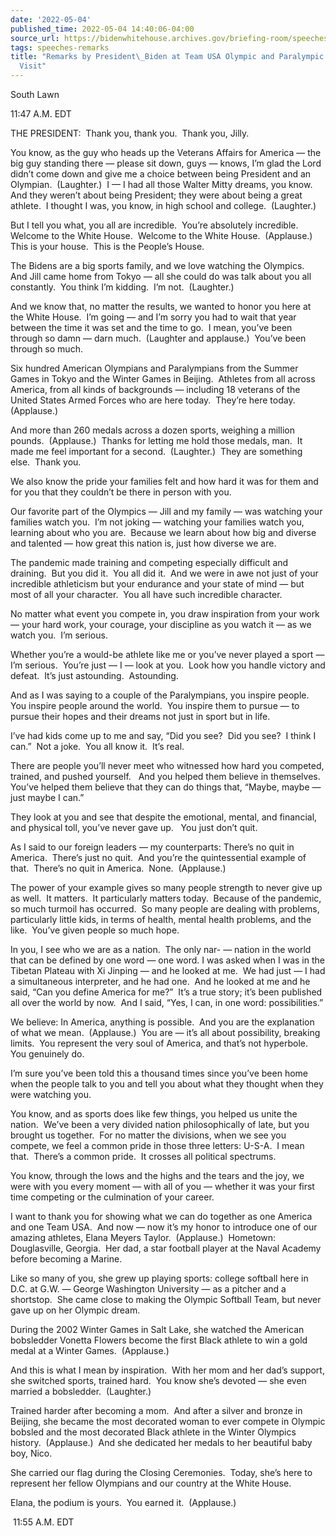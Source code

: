 ```yaml
---
date: '2022-05-04'
published_time: 2022-05-04 14:40:06-04:00
source_url: https://bidenwhitehouse.archives.gov/briefing-room/speeches-remarks/2022/05/04/remarks-by-president-biden-at-team-usa-olympic-and-paralympic-athletes-visit/
tags: speeches-remarks
title: "Remarks by President\_Biden at Team USA Olympic and Paralympic Athletes\_\
  Visit"
---
```

 
South Lawn

11:47 A.M. EDT

THE PRESIDENT:  Thank you, thank you.  Thank you, Jilly.

You know, as the guy who heads up the Veterans Affairs for America — the
big guy standing there — please sit down, guys — knows, I’m glad the
Lord didn’t come down and give me a choice between being President and
an Olympian.  (Laughter.)  I — I had all those Walter Mitty dreams, you
know.  And they weren’t about being President; they were about being a
great athlete.  I thought I was, you know, in high school and college. 
(Laughter.)

But I tell you what, you all are incredible.  You’re absolutely
incredible.  Welcome to the White House.  Welcome to the White House. 
(Applause.)  This is your house.  This is the People’s House. 

The Bidens are a big sports family, and we love watching the Olympics. 
And Jill came home from Tokyo — all she could do was talk about you all
constantly.  You think I’m kidding.  I’m not.  (Laughter.)

And we know that, no matter the results, we wanted to honor you here at
the White House.  I’m going — and I’m sorry you had to wait that year
between the time it was set and the time to go.  I mean, you’ve been
through so damn — darn much.  (Laughter and applause.)  You’ve been
through so much.

Six hundred American Olympians and Paralympians from the Summer Games in
Tokyo and the Winter Games in Beijing.  Athletes from all across
America, from all kinds of backgrounds — including 18 veterans of the
United States Armed Forces who are here today.  They’re here today. 
(Applause.)

And more than 260 medals across a dozen sports, weighing a million
pounds.  (Applause.)  Thanks for letting me hold those medals, man.  It
made me feel important for a second.  (Laughter.)  They are something
else.  Thank you.

We also know the pride your families felt and how hard it was for them
and for you that they couldn’t be there in person with you. 

Our favorite part of the Olympics — Jill and my family — was watching
your families watch you.  I’m not joking — watching your families watch
you, learning about who you are.  Because we learn about how big and
diverse and talented — how great this nation is, just how diverse we
are.

The pandemic made training and competing especially difficult and
draining.  But you did it.  You all did it.  And we were in awe not just
of your incredible athleticism but your endurance and your state of mind
— but most of all your character.  You all have such incredible
character.

No matter what event you compete in, you draw inspiration from your work
— your hard work, your courage, your discipline as you watch it — as we
watch you.  I’m serious.

Whether you’re a would-be athlete like me or you’ve never played a sport
— I’m serious.  You’re just — I — look at you.  Look how you handle
victory and defeat.  It’s just astounding.  Astounding.

And as I was saying to a couple of the Paralympians, you inspire
people.  You inspire people around the world.  You inspire them to
pursue — to pursue their hopes and their dreams not just in sport but in
life.  

I’ve had kids come up to me and say, “Did you see?  Did you see?  I
think I can.”  Not a joke.  You all know it.  It’s real.

There are people you’ll never meet who witnessed how hard you competed,
trained, and pushed yourself.   And you helped them believe in
themselves.  You’ve helped them believe that they can do things that,
“Maybe, maybe — just maybe I can.”

They look at you and see that despite the emotional, mental, and
financial, and physical toll, you’ve never gave up.   You just don’t
quit.

As I said to our foreign leaders — my counterparts: There’s no quit in
America.  There’s just no quit.  And you’re the quintessential example
of that.  There’s no quit in America.  None.  (Applause.)

The power of your example gives so many people strength to never give up
as well.  It matters.  It particularly matters today.  Because of the
pandemic, so much turmoil has occurred.  So many people are dealing with
problems, particularly little kids, in terms of health, mental health
problems, and the like.  You’ve given people so much hope.

In you, I see who we are as a nation.  The only nar- — nation in the
world that can be defined by one word — one word. I was asked when I was
in the Tibetan Plateau with Xi Jinping — and he looked at me.  We had
just — I had a simultaneous interpreter, and he had one.  And he looked
at me and he said, “Can you define America for me?”  It’s a true story;
it’s been published all over the world by now.  And I said, “Yes, I can,
in one word: possibilities.”

We believe: In America, anything is possible.  And you are the
explanation of what we mean.  (Applause.)  You are — it’s all about
possibility, breaking limits.  You represent the very soul of America,
and that’s not hyperbole.  You genuinely do.

I’m sure you’ve been told this a thousand times since you’ve been home
when the people talk to you and tell you about what they thought when
they were watching you.

You know, and as sports does like few things, you helped us unite the
nation.  We’ve been a very divided nation philosophically of late, but
you brought us together.  For no matter the divisions, when we see you
compete, we feel a common pride in those three letters: U-S-A.  I mean
that.  There’s a common pride.  It crosses all political spectrums.

You know, through the lows and the highs and the tears and the joy, we
were with you every moment — with all of you — whether it was your first
time competing or the culmination of your career. 

I want to thank you for showing what we can do together as one America
and one Team USA.  And now — now it’s my honor to introduce one of our
amazing athletes, Elana Meyers Taylor.  (Applause.)  Hometown:
Douglasville, Georgia.  Her dad, a star football player at the Naval
Academy before becoming a Marine. 

Like so many of you, she grew up playing sports: college softball here
in D.C. at G.W. — George Washington University — as a pitcher and a
shortstop.  She came close to making the Olympic Softball Team, but
never gave up on her Olympic dream. 

During the 2002 Winter Games in Salt Lake, she watched the American
bobsledder Vonetta Flowers become the first Black athlete to win a gold
medal at a Winter Games.  (Applause.)

And this is what I mean by inspiration.  With her mom and her dad’s
support, she switched sports, trained hard.  You know she’s devoted —
she even married a bobsledder.  (Laughter.) 

Trained harder after becoming a mom.  And after a silver and bronze in
Beijing, she became the most decorated woman to ever compete in Olympic
bobsled and the most decorated Black athlete in the Winter Olympics
history.  (Applause.)  And she dedicated her medals to her beautiful
baby boy, Nico. 

She carried our flag during the Closing Ceremonies.  Today, she’s here
to represent her fellow Olympians and our country at the White House.  

Elana, the podium is yours.  You earned it.  (Applause.)

 11:55 A.M. EDT
